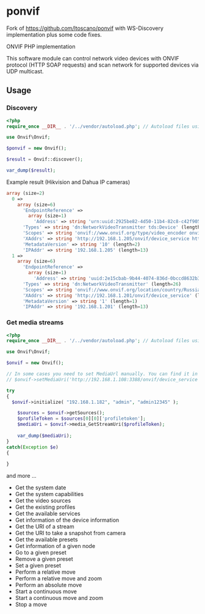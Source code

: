 # ponvif

Fork of https://github.com/ltoscano/ponvif with WS-Discovery implementation plus some code fixes.

ONVIF PHP implementation

This software module can control network video devices with ONVIF protocol (HTTP SOAP requests) and scan network for supported devices via UDP multicast.

## Usage

### Discovery

```php
<?php
require_once __DIR__ . '/../vendor/autoload.php'; // Autoload files using Composer autoload

use Onvif\Onvif;

$ponvif = new Onvif();

$result = Onvif::discover();

var_dump($result);
```
Example result (Hikvision and Dahua IP cameras)
```php
array (size=2)
  0 => 
    array (size=6)
      'EndpointReference' => 
        array (size=1)
          'Address' => string 'urn:uuid:2925be82-4d50-11b4-82c8-c42f905c18f8' (length=45)
      'Types' => string 'dn:NetworkVideoTransmitter tds:Device' (length=37)
      'Scopes' => string 'onvif://www.onvif.org/type/video_encoder onvif://www.onvif.org/Profile/Streaming onvif://www.onvif.org/type/audio_encoder onvif://www.onvif.org/hardware/RVi-IPC11S onvif://www.onvif.org/name/RVi-IPC11S onvif://www.onvif.org/location/' (length=233)
      'XAddrs' => string 'http://192.168.1.205/onvif/device_service http://[fe80::c62f:90ff:fe5c:18f8]/onvif/device_service' (length=97)
      'MetadataVersion' => string '10' (length=2)
      'IPAddr' => string '192.168.1.205' (length=13)
  1 => 
    array (size=6)
      'EndpointReference' => 
        array (size=1)
          'Address' => string 'uuid:2e15cbab-9b44-4074-836d-0bccd8632b3f' (length=41)
      'Types' => string 'dn:NetworkVideoTransmitter' (length=26)
      'Scopes' => string 'onvif://www.onvif.org/location/country/Russia onvif://www.onvif.org/name/RVi onvif://www.onvif.org/hardware/RVi-IPC33M onvif://www.onvif.org/Profile/Streaming onvif://www.onvif.org/type/Network_Video_Transmitter onvif://www.onvif.org/extension/unique_identifier' (length=261)
      'XAddrs' => string 'http://192.168.1.201/onvif/device_service' (length=41)
      'MetadataVersion' => string '1' (length=1)
      'IPAddr' => string '192.168.1.201' (length=13)
```

### Get media streams

```php
<?php
require_once __DIR__ . '/../vendor/autoload.php'; // Autoload files using Composer autoload

use Onvif\Onvif;

$onvif = new Onvif();

// In some cases you need to set MediaUrl manually. You can find it in "XAddrs" key (see above).
// $onvif->setMediaUri('http://192.168.1.108:3388/onvif/device_service');

try
{
  $onvif->initialize( "192.168.1.182", "admin", "admin12345" );

	$sources = $onvif->getSources();
	$profileToken = $sources[0][0]['profiletoken'];
	$mediaUri = $onvif->media_GetStreamUri($profileToken);
	
	var_dump($mediaUri);
}
catch(Exception $e)
{
	
}
```

and more ...

- Get the system date
- Get the system capabilities
- Get the video sources
- Get the existing profiles
- Get the available services
- Get information of the device information
- Get the URI of a stream
- Get the URI to take a snapshot from camera
- Get the available presets
- Get information of a given node
- Go to a given preset
- Remove a given preset
- Set a given preset
- Perform a relative move
- Perform a relative move and zoom
- Perform an absolute move
- Start a continuous move
- Start a continuous move and zoom
- Stop a move
